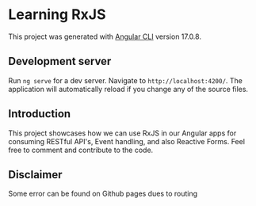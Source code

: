 # Learning RxJS

This project was generated with [Angular CLI](https://github.com/angular/angular-cli) version 17.0.8.

## Development server

Run `ng serve` for a dev server. Navigate to `http://localhost:4200/`. The application will automatically reload if you change any of the source files.

## Introduction

This project showcases how we can use RxJS in our Angular apps for consuming RESTful API's, Event handling, and also Reactive Forms.
Feel free to comment and contribute to the code.

## Disclaimer

Some error can be found on Github pages dues to routing

